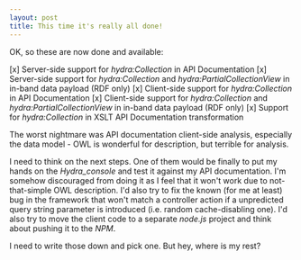 ```yaml
---
layout: post
title: This time it's really all done!
---
```


OK, so these are now done and available:

[x] Server-side support for _hydra:Collection_ in API Documentation
[x] Server-side support for _hydra:Collection_ and _hydra:PartialCollectionView_ in in-band data payload (RDF only)
[x] Client-side support for _hydra:Collection_ in API Documentation
[x] Client-side support for _hydra:Collection_ and _hydra:PartialCollectionView_ in in-band data payload (RDF only)
[x] Support for _hydra:Collection_ in XSLT API Documentation transformation

The worst nightmare was API documentation client-side analysis, especially the data model - OWL is wonderful for description, but terrible for analysis.

I need to think on the next steps. One of them would be finally to put my hands on the _Hydra_console_ and test it against my API documentation.
I'm somehow discouraged from doing it as I feel that it won't work due to not-that-simple OWL description.
I'd also try to fix the known (for me at least) bug in the framework that won't match a controller action if a unpredicted query string parameter is introduced (i.e. random cache-disabling one).
I'd also try to move the client code to a separate _node.js_ project and think about pushing it to the _NPM_.

I need to write those down and pick one. But hey, where is my rest?
